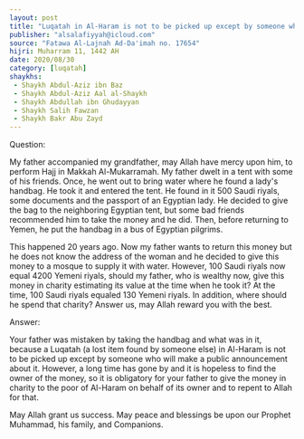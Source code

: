 ```yaml
---
layout: post
title: "Luqatah in Al-Haram is not to be picked up except by someone who will make a public announcement about it"
publisher: "alsalafiyyah@icloud.com"
source: "Fatawa Al-Lajnah Ad-Da'imah no. 17654"
hijri: Muharram 11, 1442 AH
date: 2020/08/30
category: [luqatah]
shaykhs: 
 - Shaykh Abdul-Aziz ibn Baz
 - Shaykh Abdul-Aziz Aal al-Shaykh
 - Shaykh Abdullah ibn Ghudayyan
 - Shaykh Salih Fawzan
 - Shaykh Bakr Abu Zayd
---
```


Question: 

My father accompanied my grandfather, may Allah have mercy upon him, to perform Hajj in Makkah Al-Mukarramah. My father dwelt in a tent with some of his friends. Once, he went out to bring water where he found a lady's handbag. He took it and entered the tent. He found in it 500 Saudi riyals, some documents and the passport of an Egyptian lady. He decided to give the bag to the neighboring Egyptian tent, but some bad friends recommended him to take the money and he did. Then, before returning to Yemen, he put the handbag in a bus of Egyptian pilgrims. 

This happened 20 years ago. Now my father wants to return this money but he does not know the address of the woman and he decided to give this money to a mosque to supply it with water. However, 100 Saudi riyals now equal 4200 Yemeni riyals, should my father, who is wealthy now, give this money in charity estimating its value at the time when he took it? At the time, 100 Saudi riyals equaled 130 Yemeni riyals. In addition, where should he spend that charity? Answer us, may Allah reward you with the best.

Answer:

Your father was mistaken by taking the handbag and what was in it, because a Luqatah (a lost item found by someone else) in Al-Haram is not to be picked up except by someone who will make a public announcement about it. However, a long time has gone by and it is hopeless to find the owner of the money, so it is obligatory for your father to give the money in charity to the poor of Al-Haram on behalf of its owner and to repent to Allah for that.

May Allah grant us success. May peace and blessings be upon our Prophet Muhammad, his family, and Companions.
